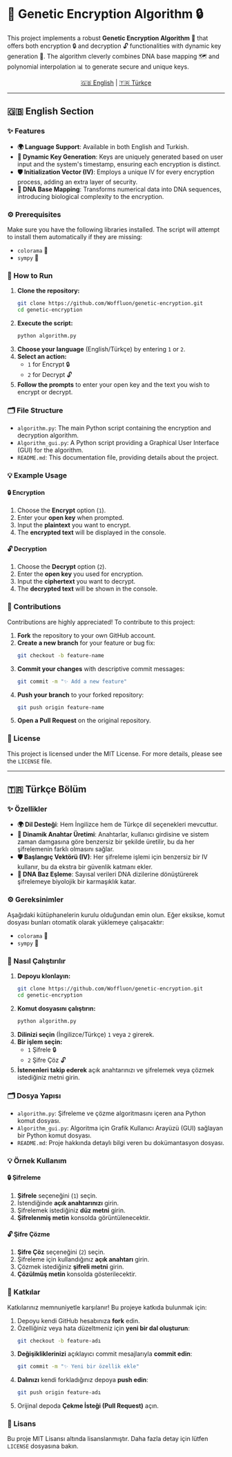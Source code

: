 # 🧬 Genetic Encryption Algorithm 🔒

This project implements a robust **Genetic Encryption Algorithm** 🧬 that offers both encryption 🔒 and decryption 🔓 functionalities with dynamic key generation 🔑. The algorithm cleverly combines DNA base mapping 🗺️ and polynomial interpolation 📊 to generate secure and unique keys.

<p align="center">
  <a href="#english-section">🇬🇧 English</a> | <a href="#turkish-section">🇹🇷 Türkçe</a>
</p>

---

## 🇬🇧 English Section <a name="english-section"></a>

### ✨ Features

*   **🌍 Language Support**: Available in both English and Turkish.
*   **🔑 Dynamic Key Generation**: Keys are uniquely generated based on user input and the system's timestamp, ensuring each encryption is distinct.
*   **🛡️ Initialization Vector (IV)**: Employs a unique IV for every encryption process, adding an extra layer of security.
*   **🧬 DNA Base Mapping**: Transforms numerical data into DNA sequences, introducing biological complexity to the encryption.

### ⚙️ Prerequisites

Make sure you have the following libraries installed. The script will attempt to install them automatically if they are missing:

*   `colorama` 🎨
*   `sympy` 🧮

### 🚀 How to Run

1.  **Clone the repository:**
    ```bash
    git clone https://github.com/Woffluon/genetic-encryption.git
    cd genetic-encryption
    ```
2.  **Execute the script:**
    ```bash
    python algorithm.py
    ```
3.  **Choose your language** (English/Türkçe) by entering `1` or `2`.
4.  **Select an action:**
    *   `1` for Encrypt 🔒
    *   `2` for Decrypt 🔓
5.  **Follow the prompts** to enter your open key and the text you wish to encrypt or decrypt.

### 🗂️ File Structure

*   `algorithm.py`: The main Python script containing the encryption and decryption algorithm.
*   `Algorithm_gui.py`: A Python script providing a Graphical User Interface (GUI) for the algorithm.
*   `README.md`: This documentation file, providing details about the project.

### 💡 Example Usage

#### 🔒 Encryption

1.  Choose the **Encrypt** option (`1`).
2.  Enter your **open key** when prompted.
3.  Input the **plaintext** you want to encrypt.
4.  The **encrypted text** will be displayed in the console.

#### 🔓 Decryption

1.  Choose the **Decrypt** option (`2`).
2.  Enter the **open key** you used for encryption.
3.  Input the **ciphertext** you want to decrypt.
4.  The **decrypted text** will be shown in the console.

### 🙌 Contributions

Contributions are highly appreciated! To contribute to this project:

1.  **Fork** the repository to your own GitHub account.
2.  **Create a new branch** for your feature or bug fix:
    ```bash
    git checkout -b feature-name
    ```
3.  **Commit your changes** with descriptive commit messages:
    ```bash
    git commit -m "✨ Add a new feature"
    ```
4.  **Push your branch** to your forked repository:
    ```bash
    git push origin feature-name
    ```
5.  **Open a Pull Request** on the original repository.

### 📜 License

This project is licensed under the MIT License. For more details, please see the `LICENSE` file.

---

## 🇹🇷 Türkçe Bölüm <a name="turkish-section"></a>

### ✨ Özellikler

*   **🌍 Dil Desteği**: Hem İngilizce hem de Türkçe dil seçenekleri mevcuttur.
*   **🔑 Dinamik Anahtar Üretimi**: Anahtarlar, kullanıcı girdisine ve sistem zaman damgasına göre benzersiz bir şekilde üretilir, bu da her şifrelemenin farklı olmasını sağlar.
*   **🛡️ Başlangıç Vektörü (IV)**: Her şifreleme işlemi için benzersiz bir IV kullanır, bu da ekstra bir güvenlik katmanı ekler.
*   **🧬 DNA Baz Eşleme**: Sayısal verileri DNA dizilerine dönüştürerek şifrelemeye biyolojik bir karmaşıklık katar.

### ⚙️ Gereksinimler

Aşağıdaki kütüphanelerin kurulu olduğundan emin olun. Eğer eksikse, komut dosyası bunları otomatik olarak yüklemeye çalışacaktır:

*   `colorama` 🎨
*   `sympy` 🧮

### 🚀 Nasıl Çalıştırılır

1.  **Depoyu klonlayın:**
    ```bash
    git clone https://github.com/Woffluon/genetic-encryption.git
    cd genetic-encryption
    ```
2.  **Komut dosyasını çalıştırın:**
    ```bash
    python algorithm.py
    ```
3.  **Dilinizi seçin** (İngilizce/Türkçe) `1` veya `2` girerek.
4.  **Bir işlem seçin:**
    *   `1` Şifrele 🔒
    *   `2` Şifre Çöz 🔓
5.  **İstenenleri takip ederek** açık anahtarınızı ve şifrelemek veya çözmek istediğiniz metni girin.

### 🗂️ Dosya Yapısı

*   `algorithm.py`: Şifreleme ve çözme algoritmasını içeren ana Python komut dosyası.
*   `Algorithm_gui.py`: Algoritma için Grafik Kullanıcı Arayüzü (GUI) sağlayan bir Python komut dosyası.
*   `README.md`: Proje hakkında detaylı bilgi veren bu dokümantasyon dosyası.

### 💡 Örnek Kullanım

#### 🔒 Şifreleme

1.  **Şifrele** seçeneğini (`1`) seçin.
2.  İstendiğinde **açık anahtarınızı** girin.
3.  Şifrelemek istediğiniz **düz metni** girin.
4.  **Şifrelenmiş metin** konsolda görüntülenecektir.

#### 🔓 Şifre Çözme

1.  **Şifre Çöz** seçeneğini (`2`) seçin.
2.  Şifreleme için kullandığınız **açık anahtarı** girin.
3.  Çözmek istediğiniz **şifreli metni** girin.
4.  **Çözülmüş metin** konsolda gösterilecektir.

### 🙌 Katkılar

Katkılarınız memnuniyetle karşılanır! Bu projeye katkıda bulunmak için:

1.  Depoyu kendi GitHub hesabınıza **fork** edin.
2.  Özelliğiniz veya hata düzeltmeniz için **yeni bir dal oluşturun**:
    ```bash
    git checkout -b feature-adı
    ```
3.  **Değişikliklerinizi** açıklayıcı commit mesajlarıyla **commit edin**:
    ```bash
    git commit -m "✨ Yeni bir özellik ekle"
    ```
4.  **Dalınızı** kendi forkladığınız depoya **push edin**:
    ```bash
    git push origin feature-adı
    ```
5.  Orijinal depoda **Çekme İsteği (Pull Request)** açın.

### 📜 Lisans

Bu proje MIT Lisansı altında lisanslanmıştır. Daha fazla detay için lütfen `LICENSE` dosyasına bakın.
